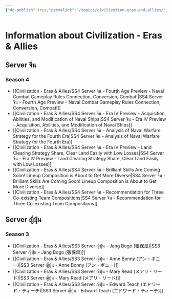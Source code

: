 ```yaml
---
{"dg-publish":true,"permalink":"/topics/civilization-eras-and-allies/","tags":["topic"]}
---
```


# Information about Civilization - Eras & Allies

## Server จีน

### Season 4
- [[Civilization - Eras & Allies/SS4 Server จีน - Fourth Age Preview - Naval Combat Gameplay Rules Connection, Conversion, Combat!\|SS4 Server จีน - Fourth Age Preview - Naval Combat Gameplay Rules Connection, Conversion, Combat!]]
- [[Civilization - Eras & Allies/SS4 Server จีน - Era IV Preview - Acquisition, Abilities, and Modification of Naval Ships\|SS4 Server จีน - Era IV Preview - Acquisition, Abilities, and Modification of Naval Ships]]
- [[Civilization - Eras & Allies/SS4 Server จีน - Analysis of Naval Warfare Strategy for the Fourth Era\|SS4 Server จีน - Analysis of Naval Warfare Strategy for the Fourth Era]]
- [[Civilization - Eras & Allies/SS4 Server จีน - Era IV Preview - Land Clearing Strategy Share, Clear Land Easily with Low Losses\|SS4 Server จีน - Era IV Preview - Land Clearing Strategy Share, Clear Land Easily with Low Losses]]
- [[Civilization - Eras & Allies/SS4 Server จีน - Brilliant Skills Are Coming Soon! Lineup Composition is About to Get More Diverse\|SS4 Server จีน - Brilliant Skills Are Coming Soon! Lineup Composition is About to Get More Diverse]]
- [[Civilization - Eras & Allies/SS4 Server จีน - Recommendation for Three Co-existing Team Compositions\|SS4 Server จีน - Recommendation for Three Co-existing Team Compositions]]

## Server ญี่ปุ่น

### Season 3
- [[Civilization - Eras & Allies/SS3 Server ญี่ปุ่น - Jang Bogo (張保皐)\|SS3 Server ญี่ปุ่น - Jang Bogo (張保皐)]]
- [[Civilization - Eras & Allies/SS3 Server ญี่ปุ่น - Anne Bonny (アン・ボニー)\|SS3 Server ญี่ปุ่น - Anne Bonny (アン・ボニー)]]
- [[Civilization - Eras & Allies/SS3 Server ญี่ปุ่น - Mary Read (メアリ・リード)\|SS3 Server ญี่ปุ่น - Mary Read (メアリ・リード)]]
- [[Civilization - Eras & Allies/SS3 Server ญี่ปุ่น - Edward Teach (エドワード・ティーチ)\|SS3 Server ญี่ปุ่น - Edward Teach (エドワード・ティーチ)]]